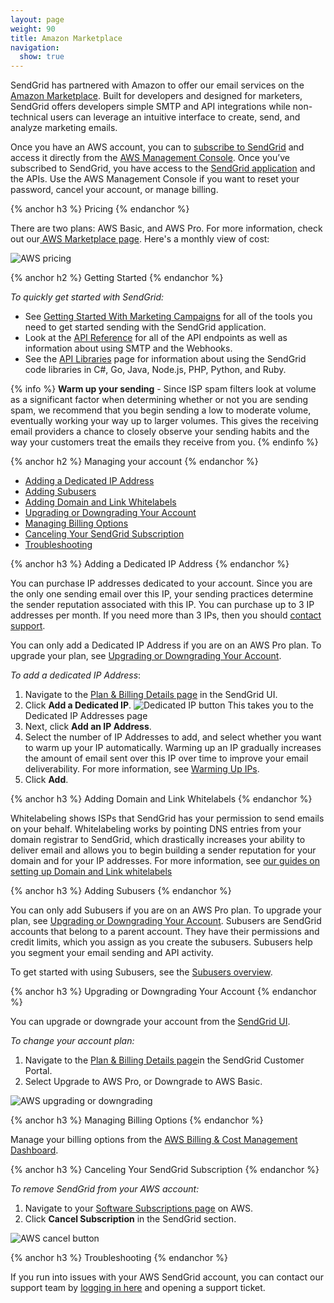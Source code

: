 ```yaml
---
layout: page
weight: 90
title: Amazon Marketplace
navigation:
  show: true
---
```

SendGrid has partnered with Amazon to offer our email services on the [Amazon Marketplace](https://console.aws.amazon.com/). Built for developers and designed for marketers, SendGrid offers developers simple SMTP and API integrations while non-technical users can leverage an intuitive interface to create, send, and analyze marketing emails.

Once you have an AWS account, you can to [subscribe to SendGrid](https://aws.amazon.com/marketplace/pp/B074CQY6KB) and access it directly from the [AWS Management Console](https://console.aws.amazon.com/). Once you’ve subscribed to SendGrid, you have access to the [SendGrid application](https://app.sendgrid.com/) and the APIs. Use the AWS Management Console if you want to reset your password, cancel your account, or manage billing.

{% anchor h3 %}
Pricing
{% endanchor %}

There are two plans: AWS Basic, and AWS Pro. For more information, check out our[ AWS Marketplace page](https://aws.amazon.com/marketplace/pp/B074CQY6KB). Here's a monthly view of cost:

![]({{root_url}}/images/aws_pricing.png "AWS pricing")

{% anchor h2 %}
Getting Started
{% endanchor %}

*To quickly get started with SendGrid:*

- See [Getting Started With Marketing Campaigns]({{root_url}}/User_Guide/Marketing_Campaigns/getting_started.html) for all of the tools you need to get started sending with the SendGrid application.
- Look at the [API Reference]({{root_url}}/API_Reference/api_v3.html) for all of the API endpoints as well as information about using SMTP and the Webhooks.
- See the [API Libraries]({{root_url}}/Integrate/libraries.html) page for information about using the SendGrid code libraries in C#, Go, Java, Node.js, PHP, Python, and Ruby.

{% info %}
**Warm up your sending** - Since ISP spam filters look at volume as a significant factor when determining whether or not you are sending spam, we recommend that you begin sending a low to moderate volume, eventually working your way up to larger volumes. This gives the receiving email providers a chance to closely observe your sending habits and the way your customers treat the emails they receive from you.
{% endinfo %}

{% anchor h2 %}
Managing your account
{% endanchor %}

- [Adding a Dedicated IP Address](#-Adding-a-Dedicated-IP-Address)
- [Adding Subusers](#-Adding-Subusers)
- [Adding Domain and Link Whitelabels](#-Adding-Domain-and-Link-Whitelabels)
- [Upgrading or Downgrading Your Account](#-Upgrading-or-Downgrading-Your-Account)
- [Managing Billing Options](#-Managing-Billing-Options)
- [Canceling Your SendGrid Subscription](#-Canceling-Your-SendGrid-Subscription)
- [Troubleshooting](#-Troubleshooting)

{% anchor h3 %}
Adding a Dedicated IP Address
{% endanchor %}

You can purchase IP addresses dedicated to your account. Since you are the only one sending email over this IP, your sending practices determine the sender reputation associated with this IP. You can purchase up to 3 IP addresses per month. If you need more than 3 IPs, then you should [contact support](https://support.sendgrid.com/hc/en-us).

You can only add a Dedicated IP Address if you are on an AWS Pro plan. To upgrade your plan, see [Upgrading or Downgrading Your Account](#-Upgrading-or-Downgrading-Your-Account).

*To add a dedicated IP Address*:

1. Navigate to the [Plan & Billing Details page](https://app.sendgrid.com/settings/billing) in the SendGrid UI.
1. Click **Add a Dedicated IP**. 
   ![]({{root_url}}/images/dedicated_ip_button.png "Dedicated IP button")
   This takes you to the Dedicated IP Addresses page 
1. Next, click **Add an IP Address**.
1. Select the number of IP Addresses to add, and select whether you want to warm up your IP automatically. Warming up an IP gradually increases the amount of email sent over this IP over time to improve your email deliverability. For more information, see [Warming Up IPs]({{root_url}}/Classroom/Deliver/Delivery_Introduction/warming_up_ips.html).
1. Click **Add**.

{% anchor h3 %}
Adding Domain and Link Whitelabels 
{% endanchor %}

Whitelabeling shows ISPs that SendGrid has your permission to send emails on your behalf. Whitelabeling works by pointing DNS entries from your domain registrar to SendGrid, which drastically increases your ability to deliver email and allows you to begin building a sender reputation for your domain and for your IP addresses. For more information, see [our guides on setting up Domain and Link whitelabels]({{root_url}}/User_Guide/Settings/Whitelabel/index.html)

{% anchor h3 %}
Adding Subusers
{% endanchor %}

You can only add Subusers if you are on an AWS Pro plan. To upgrade your plan, see [Upgrading or Downgrading Your Account](#-Upgrading-or-Downgrading-Your-Account). Subusers are SendGrid accounts that belong to a parent account. They have their permissions and credit limits, which you assign as you create the subusers. Subusers help you segment your email sending and API activity.

To get started with using Subusers, see the [Subusers overview]({{root_url}}/User_Guide/Settings/Subusers/index.html).

{% anchor h3 %}
Upgrading or Downgrading Your Account
{% endanchor %}

You can upgrade or downgrade your account from the [SendGrid UI](https://app.sendgrid.com/settings/billing).

*To change your account plan:*

1. Navigate to the [Plan & Billing Details page](https://app.sendgrid.com/settings/billing)in the SendGrid Customer Portal.
1. Select Upgrade to AWS Pro, or Downgrade to AWS Basic.

![]({{root_url}}/images/aws_upgrade.png "AWS upgrading or downgrading")

{% anchor h3 %}
Managing Billing Options
{% endanchor %}

Manage your billing options from the [AWS Billing & Cost Management Dashboard](https://console.aws.amazon.com/billing/).

{% anchor h3 %}
Canceling Your SendGrid Subscription
{% endanchor %}

*To remove SendGrid from your AWS account:*

1. Navigate to your [Software Subscriptions page](https://aws.amazon.com/marketplace/library?productType=saas&ref_=lbr_tab_saas) on AWS.
1. Click **Cancel Subscription** in the SendGrid section.
            
![]({{root_url}}/images/aws_cancel.png "AWS cancel button")

{% anchor h3 %}
Troubleshooting
{% endanchor %}

If you run into issues with your AWS SendGrid account, you can contact our support team by [logging in here](https://support.sendgrid.com) and opening a support ticket.
